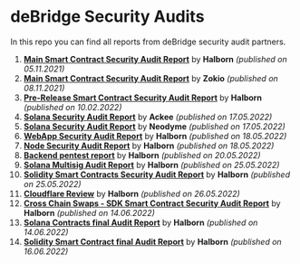 # deBridge Security Audits
In this repo you can find all reports from deBridge security audit partners.

1) [**Main Smart Contract Security Audit Report**](https://github.com/debridge-finance/debridge-security/files/8907718/deBridge_Main_Smart_Contract_Security_Audit_Report_Halborn_v1_1.pdf) by **Halborn** _(published on 05.11.2021)_
2) [**Main Smart Contract Security Audit Report**](https://github.com/debridge-finance/debridge-security/files/8907743/deBridge_Main_Smart_Contract_Security_Audit_Report_ZOKYO.pdf) by **Zokio** _(published on 08.11.2021)_
3) [**Pre-Release Smart Contract Security Audit Report**](https://github.com/debridge-finance/debridge-security/files/8907814/deBridge_Main_Pre_Release_Smart_Contract_Security_Audit_Report_Halborn.pdf) by **Halborn** _(published on 10.02.2022)_
4) [**Solana Security Audit Report**](https://github.com/debridge-finance/debridge-security/files/8907862/deBridge_Solana_Security_Audit_Ackee.pdf) by **Ackee** _(published on 17.05.2022)_
5) [**Solana Security Audit Report**](https://github.com/debridge-finance/debridge-security/files/8907882/deBridge_Solana_Security_Audit_Neodyme.pdf) by **Neodyme** _(published on 17.05.2022)_
6) [**WebApp Security Audit Report**](https://github.com/debridge-finance/debridge-security/files/8907899/deBridge_FrontEnd_WebApp_Audit_Report_Halborn.pdf) by **Halborn** _(published on 18.05.2022)_
7) [**Node Security Audit Report**](https://github.com/debridge-finance/debridge-security/files/8907907/deBridge_Node_Security_Audit_Report_Halborn.pdf) by **Halborn** _(published on 18.05.2022)_
8) [**Backend pentest report**](https://github.com/debridge-finance/debridge-security/files/8907927/debridge_backend_pentest_report_halborn.1.pdf) by **Halborn** _(published on 20.05.2022)_
9) [**Solana Multisig Audit Report**](https://github.com/debridge-finance/debridge-security/files/8907952/deBridge_Solana_Multisig_Solana_Program_Security_Audit_Halborn.pdf) by **Halborn** _(published on 25.05.2022)_
10) [**Solidity Smart Contracts Security Audit Report**](https://github.com/debridge-finance/debridge-security/files/8907959/debridge_solidity_smart_contract_second_audit_Halborn.pdf) by **Halborn** _(published on 25.05.2022)_
11) [**Cloudflare Review**](https://github.com/debridge-finance/debridge-security/files/8907984/deBridge_Cloudflare_report_Halborn.pdf) by **Halborn** _(published on 26.05.2022)_
12) [**Cross Chain Swaps - SDK Smart Contract Security Audit Report**](https://github.com/debridge-finance/debridge-security/files/8907996/deBridge_Cross_Chain_Swap_Smart_Contract_Security_Audit_Report_Halborn.pdf) by **Halborn** _(published on 14.06.2022)_
13) [**Solana Contracts final Audit Report**](https://github.com/debridge-finance/debridge-security/files/8908001/DeBridge_Solana_Contracts_Solana_Program_Security_Audit_Report_Halborn.pdf) by **Halborn** _(published on 14.06.2022)_
14) [**Solidity Smart Contract final Audit Report**](https://github.com/debridge-finance/debridge-security/files/9085225/DeBridge_Solidity_Smart_Contract_Security_Audit_Report_Halborn_Final.pdf) by **Halborn** _(published on 16.06.2022)_
